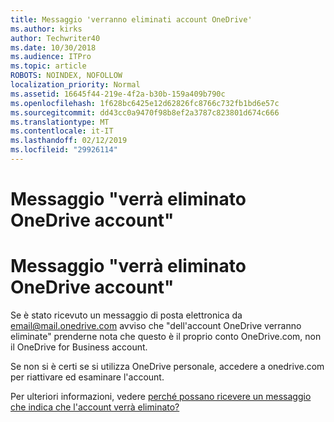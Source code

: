 ```yaml
---
title: Messaggio 'verranno eliminati account OneDrive'
ms.author: kirks
author: Techwriter40
ms.date: 10/30/2018
ms.audience: ITPro
ms.topic: article
ROBOTS: NOINDEX, NOFOLLOW
localization_priority: Normal
ms.assetid: 16645f44-219e-4f2a-b30b-159a409b790c
ms.openlocfilehash: 1f628bc6425e12d62826fc8766c732fb1bd6e57c
ms.sourcegitcommit: dd43cc0a9470f98b8ef2a3787c823801d674c666
ms.translationtype: MT
ms.contentlocale: it-IT
ms.lasthandoff: 02/12/2019
ms.locfileid: "29926114"
---
```

# <a name="onedrive-account-will-be-deleted-message"></a>Messaggio "verrà eliminato OneDrive account"

# <a name="onedrive-account-will-be-deleted-message"></a>Messaggio "verrà eliminato OneDrive account"

Se è stato ricevuto un messaggio di posta elettronica da email@mail.onedrive.com avviso che "dell'account OneDrive verranno eliminate" prenderne nota che questo è il proprio conto OneDrive.com, non il OneDrive for Business account. 
  
Se non si è certi se si utilizza OneDrive personale, accedere a onedrive.com per riattivare ed esaminare l'account.
  
Per ulteriori informazioni, vedere [perché possano ricevere un messaggio che indica che l'account verrà eliminato?](https://go.microsoft.com/fwlink/?linkid=2036151&amp;clcid=0x409)
  

